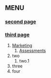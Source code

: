 ## MENU

### [second page](/second-page.html)
### [third page](/third-page.html)
1. [Marketing](/marketing/smarti-overview.html)
    1. [Assessments](/assessment/assessment-home.html)
2. two
    1. two.1
3. three
4. four
